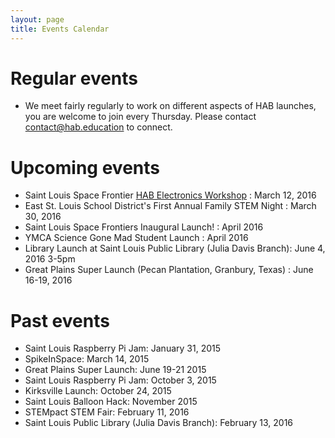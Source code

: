 ```yaml
---
layout: page
title: Events Calendar
---
```


# Regular events

- We meet fairly regularly to work on different aspects of HAB launches, you are welcome to join every Thursday. Please contact contact@hab.education to connect.

# Upcoming events

- Saint Louis Space Frontier <a href="http://www.meetup.com/Saint-Louis-Space-Frontier-Meetup/events/229409905/?_af=event&_af_eid=229409905&https=off">HAB Electronics Workshop</a> : March 12, 2016 
- East St. Louis School District's First Annual Family STEM Night : March 30, 2016
- Saint Louis Space Frontiers Inaugural Launch! : April 2016
- YMCA Science Gone Mad Student Launch : April 2016
- Library Launch at Saint Louis Public Library (Julia Davis Branch): June 4, 2016 3-5pm
- Great Plains Super Launch (Pecan Plantation, Granbury, Texas) : June 16-19, 2016

# Past events

- Saint Louis Raspberry Pi Jam: January 31, 2015
- SpikeInSpace: March 14, 2015
- Great Plains Super Launch: June 19-21 2015
- Saint Louis Raspberry Pi Jam: October 3, 2015
- Kirksville Launch: October 24, 2015
- Saint Louis Balloon Hack: November 2015
- STEMpact STEM Fair: February 11, 2016
- Saint Louis Public Library (Julia Davis Branch): February 13, 2016
